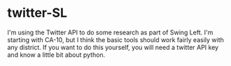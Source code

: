 # twitter-SL

I'm using the Twitter API to do some research as part of Swing Left.  I'm starting with CA-10, but I think the basic tools should work fairly easily with any district.  If you want to do this yourself, you will need a twitter API key and know a little bit about python.  


